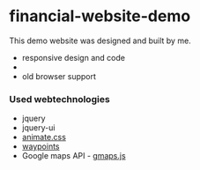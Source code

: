 # financial-website-demo

This demo website was designed and built by me.

* responsive design and code
* 
* old browser support

### Used webtechnologies

* jquery
* jquery-ui
* [animate.css](https://daneden.github.io/animate.css/)
* [waypoints](http://imakewebthings.com/waypoints/)
* Google maps API - [gmaps.js](https://hpneo.github.io/gmaps/)
